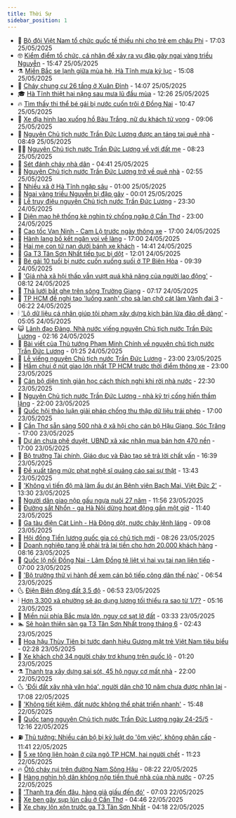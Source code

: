 ```yaml
---
title: Thời Sự
sidebar_position: 1
---
```


<!-- vnexpress-thoi-su:START -->
- 🦒 [Bộ đội Việt Nam tổ chức quốc tế thiếu nhi cho trẻ em châu Phi](https://vnexpress.net/bo-doi-viet-nam-to-chuc-quoc-te-thieu-nhi-cho-tre-em-chau-phi-4890247.html) - 17:03 25/05/2025
- 🤓 [Kiểm điểm tổ chức, cá nhân để xảy ra vụ đập gãy ngai vàng triều Nguyễn](https://vnexpress.net/kiem-diem-to-chuc-ca-nhan-de-xay-ra-vu-dap-gay-ngai-vang-trieu-nguyen-4890367.html) - 15:47 25/05/2025
- ⚗️ [Miền Bắc se lạnh giữa mùa hè, Hà Tĩnh mưa kỷ lục](https://vnexpress.net/mien-bac-se-lanh-giua-mua-he-ha-tinh-mua-ky-luc-4890295.html) - 15:08 25/05/2025
- 🌊 [Cháy chung cư 26 tầng ở Xuân Đỉnh](https://vnexpress.net/chay-chung-cu-26-tang-o-xuan-dinh-4890353.html) - 14:07 25/05/2025
- 🎓 [Hà Tĩnh thiệt hại nặng sau mưa lũ đầu mùa](https://vnexpress.net/ha-tinh-thiet-hai-nang-sau-mua-lu-dau-mua-4890308.html) - 12:26 25/05/2025
- 🔥 [Tìm thấy thi thể bé gái bị nước cuốn trôi ở Đồng Nai](https://vnexpress.net/tim-thay-thi-the-be-gai-bi-nuoc-cuon-troi-o-dong-nai-4890316.html) - 10:47 25/05/2025
- 🦏 [Xe địa hình lao xuống hồ Bàu Trắng, nữ du khách tử vong](https://vnexpress.net/xe-dia-hinh-lao-xuong-ho-bau-trang-nu-du-khach-tu-vong-4890285.html) - 09:06 25/05/2025
- 👺 [Nguyên Chủ tịch nước Trần Đức Lương được an táng tại quê nhà](https://vnexpress.net/nguyen-chu-tich-nuoc-tran-duc-luong-duoc-an-tang-tai-que-nha-4890279.html) - 08:49 25/05/2025
- 🧑‍🏫 [Nguyên Chủ tịch nước Trần Đức Lương về với đất mẹ](https://vnexpress.net/nguyen-chu-tich-nuoc-tran-duc-luong-ve-voi-dat-me-4890289.html) - 08:23 25/05/2025
- 🚦 [Sét đánh cháy nhà dân](https://vnexpress.net/set-danh-chay-nha-dan-4890253.html) - 04:41 25/05/2025
- 🎉 [Nguyên Chủ tịch nước Trần Đức Lương trở về quê nhà](https://vnexpress.net/nguyen-chu-tich-nuoc-tran-duc-luong-tro-ve-que-nha-4890206.html) - 02:55 25/05/2025
- 🦒 [Nhiều xã ở Hà Tĩnh ngập sâu](https://vnexpress.net/nhieu-xa-o-ha-tinh-ngap-sau-4890171.html) - 01:00 25/05/2025
- 🤗 [Ngai vàng triều Nguyễn bị đập gãy](https://vnexpress.net/ngai-vang-trieu-nguyen-bi-dap-gay-4890162.html) - 00:01 25/05/2025
- 💼 [Lễ truy điệu nguyên Chủ tịch nước Trần Đức Lương](https://vnexpress.net/le-truy-dieu-nguyen-chu-tich-nuoc-tran-duc-luong-4890141.html) - 23:30 24/05/2025
- 🤩 [Diện mạo hệ thống kè nghìn tỷ chống ngập ở Cần Thơ](https://vnexpress.net/dien-mao-he-thong-ke-nghin-ty-chong-ngap-o-can-tho-4888271.html) - 23:00 24/05/2025
- 🤡 [Cao tốc Vạn Ninh - Cam Lộ trước ngày thông xe](https://vnexpress.net/cao-toc-van-ninh-cam-lo-truoc-ngay-thong-xe-4890073.html) - 17:00 24/05/2025
- 💯 [Hành lang bồ kết ngăn voi về làng](https://vnexpress.net/hanh-lang-bo-ket-ngan-voi-ve-lang-4888310.html) - 17:00 24/05/2025
- 👺 [Hai mẹ con tử nạn dưới bánh xe khách](https://vnexpress.net/hai-me-con-tu-nan-duoi-banh-xe-khach-4890118.html) - 14:41 24/05/2025
- 🌮 [Ga T3 Tân Sơn Nhất tiếp tục bị dột](https://vnexpress.net/ga-t3-tan-son-nhat-tiep-tuc-bi-dot-4890102.html) - 12:01 24/05/2025
- 🥸 [Bé gái 10 tuổi bị nước cuốn xuống suối ở TP Biên Hòa](https://vnexpress.net/be-gai-10-tuoi-bi-nuoc-cuon-xuong-suoi-o-tp-bien-hoa-4890084.html) - 09:39 24/05/2025
- 🐻 [&#39;Giá nhà xã hội thấp vẫn vượt quá khả năng của người lao động&#39;](https://vnexpress.net/gia-nha-xa-hoi-thap-van-vuot-qua-kha-nang-cua-nguoi-lao-dong-4890066.html) - 08:12 24/05/2025
- 👀 [Thả lưới bắt ghẹ trên sông Trường Giang](https://vnexpress.net/tha-luoi-bat-ghe-tren-song-truong-giang-4889666.html) - 07:17 24/05/2025
- 🤔 [TP HCM đề nghị tạo &#39;luồng xanh&#39; cho sà lan chở cát làm Vành đai 3](https://vnexpress.net/tp-hcm-de-nghi-tao-luong-xanh-cho-sa-lan-cho-cat-lam-vanh-dai-3-4890046.html) - 06:22 24/05/2025
- 🕯 [&#39;Lộ dữ liệu cá nhân giúp tội phạm xây dựng kịch bản lừa đảo dễ dàng&#39;](https://vnexpress.net/lo-du-lieu-ca-nhan-giup-toi-pham-xay-dung-kich-ban-lua-dao-de-dang-4890011.html) - 05:05 24/05/2025
- 😺 [Lãnh đạo Đảng, Nhà nước viếng nguyên Chủ tịch nước Trần Đức Lương](https://vnexpress.net/lanh-dao-dang-nha-nuoc-vieng-nguyen-chu-tich-nuoc-tran-duc-luong-4889923.html) - 02:16 24/05/2025
- 🦆 [Bài viết của Thủ tướng Phạm Minh Chính về nguyên chủ tịch nước Trần Đức Lương](https://vnexpress.net/bai-viet-cua-thu-tuong-pham-minh-chinh-ve-nguyen-chu-tich-nuoc-tran-duc-luong-4889939.html) - 01:25 24/05/2025
- 🧰 [Lễ viếng nguyên Chủ tịch nước Trần Đức Lương](https://vnexpress.net/le-vieng-nguyen-chu-tich-nuoc-tran-duc-luong-4889890.html) - 23:00 23/05/2025
- 🦍 [Hầm chui ở nút giao lớn nhất TP HCM trước thời điểm thông xe](https://vnexpress.net/ham-chui-o-nut-giao-lon-nhat-tp-hcm-truoc-thoi-diem-thong-xe-4889355.html) - 23:00 23/05/2025
- 🧰 [Cán bộ diện tinh giản học cách thích nghi khi rời nhà nước](https://vnexpress.net/can-bo-dien-tinh-gian-hoc-cach-thich-nghi-khi-roi-nha-nuoc-4889612.html) - 22:30 23/05/2025
- 💃 [Nguyên Chủ tịch nước Trần Đức Lương - nhà kỹ trị cống hiến thầm lặng](https://vnexpress.net/nguyen-chu-tich-nuoc-tran-duc-luong-nha-ky-tri-cong-hien-tham-lang-4889753.html) - 22:00 23/05/2025
- 🧰 [Quốc hội thảo luận giải pháp chống thu thập dữ liệu trái phép](https://vnexpress.net/quoc-hoi-thao-luan-giai-phap-chong-thu-thap-du-lieu-trai-phep-4889892.html) - 17:00 23/05/2025
- 🚀 [Cần Thơ sẵn sàng 500 nhà ở xã hội cho cán bộ Hậu Giang, Sóc Trăng](https://vnexpress.net/can-tho-san-sang-500-nha-o-xa-hoi-cho-can-bo-hau-giang-soc-trang-4889885.html) - 17:00 23/05/2025
- 🎊 [Dự án chưa phê duyệt, UBND xã xác nhận mua bán hơn 470 nền](https://vnexpress.net/du-an-chua-phe-duyet-ubnd-xa-xac-nhan-mua-ban-hon-470-nen-4889831.html) - 17:00 23/05/2025
- 🤭 [Bộ trưởng Tài chính, Giáo dục và Đào tạo sẽ trả lời chất vấn](https://vnexpress.net/bo-truong-tai-chinh-giao-duc-va-dao-tao-se-tra-loi-chat-van-4889897.html) - 16:39 23/05/2025
- 🤗 [Đề xuất tăng mức phạt nghệ sĩ quảng cáo sai sự thật](https://vnexpress.net/de-xuat-tang-muc-phat-nghe-si-quang-cao-sai-su-that-4889862.html) - 13:43 23/05/2025
- 🌈 [&#39;Không vì tiến độ mà làm ẩu dự án Bệnh viện Bạch Mai, Việt Đức 2&#39;](https://vnexpress.net/khong-vi-tien-do-ma-lam-au-du-an-benh-vien-bach-mai-viet-duc-2-4889850.html) - 13:30 23/05/2025
- 🦣 [Người dân giao nộp gấu ngựa nuôi 27 năm](https://vnexpress.net/nguoi-dan-giao-nop-gau-ngua-nuoi-27-nam-4889828.html) - 11:56 23/05/2025
- 🎡 [Đường sắt Nhổn - ga Hà Nội dừng hoạt động gần một giờ](https://vnexpress.net/duong-sat-nhon-ga-ha-noi-dung-hoat-dong-gan-mot-gio-4889843.html) - 11:40 23/05/2025
- 🦏 [Ga tàu điện Cát Linh - Hà Đông dột, nước chảy lênh láng](https://vnexpress.net/ga-tau-dien-cat-linh-ha-dong-dot-nuoc-chay-lenh-lang-4889770.html) - 09:08 23/05/2025
- 🎊 [Hội đồng Tiền lương quốc gia có chủ tịch mới](https://vnexpress.net/hoi-dong-tien-luong-quoc-gia-co-chu-tich-moi-4889710.html) - 08:26 23/05/2025
- 🫶 [Doanh nghiệp tang lễ phải trả lại tiền cho hơn 20.000 khách hàng](https://vnexpress.net/doanh-nghiep-tang-le-phai-tra-lai-tien-cho-hon-20-000-khach-hang-4889684.html) - 08:16 23/05/2025
- 🤔 [Quốc lộ nối Đồng Nai - Lâm Đồng tê liệt vì hai vụ tai nạn liên tiếp](https://vnexpress.net/quoc-lo-noi-dong-nai-lam-dong-te-liet-vi-hai-vu-tai-nan-lien-tiep-4889669.html) - 07:00 23/05/2025
- 🤠 [&#39;Bộ trưởng thử vi hành để xem cán bộ tiếp công dân thế nào&#39;](https://vnexpress.net/bo-truong-thu-vi-hanh-de-xem-can-bo-tiep-cong-dan-the-nao-4889635.html) - 06:54 23/05/2025
- 🌜 [Điện Biên động đất 3,5 độ](https://vnexpress.net/dien-bien-dong-dat-3-5-do-4889652.html) - 06:53 23/05/2025
- 🕯 [Hơn 3.300 xã phường sẽ áp dụng lương tối thiểu ra sao từ 1/7?](https://vnexpress.net/hon-3-300-xa-phuong-se-ap-dung-luong-toi-thieu-ra-sao-tu-1-7-4889516.html) - 05:16 23/05/2025
- 🤔 [Miền núi phía Bắc mưa lớn, nguy cơ sạt lở đất](https://vnexpress.net/mien-nui-phia-bac-mua-lon-nguy-co-sat-lo-dat-4889509.html) - 03:33 23/05/2025
- 🏊 [Sẽ hoàn thiện sàn ga T3 Tân Sơn Nhất trong tháng 6](https://vnexpress.net/se-hoan-thien-san-ga-t3-tan-son-nhat-trong-thang-6-4889356.html) - 02:43 23/05/2025
- 🌮 [Hoa hậu Thùy Tiên bị tước danh hiệu Gương mặt trẻ Việt Nam tiêu biểu](https://vnexpress.net/hoa-hau-thuy-tien-bi-tuoc-danh-hieu-guong-mat-tre-viet-nam-tieu-bieu-4889514.html) - 02:28 23/05/2025
- 🫣 [Xe khách chở 34 người cháy trơ khung trên quốc lộ](https://vnexpress.net/xe-khach-cho-34-nguoi-chay-tro-khung-tren-quoc-lo-4889481.html) - 01:20 23/05/2025
- ⚗️ [Thanh tra xây dựng sai sót, 45 hộ nguy cơ mất nhà](https://vnexpress.net/thanh-tra-xay-dung-sai-sot-45-ho-nguy-co-mat-nha-4889175.html) - 22:00 22/05/2025
- 🌜 [&#39;Đổi đất xây nhà văn hóa&#39;, người dân chờ 10 năm chưa được nhận lại](https://vnexpress.net/doi-dat-xay-nha-van-hoa-nguoi-dan-cho-10-nam-chua-duoc-nhan-lai-4889328.html) - 17:08 22/05/2025
- 🌁 [&#39;Không tiết kiệm, đất nước không thể phát triển nhanh&#39;](https://vnexpress.net/khong-tiet-kiem-dat-nuoc-khong-the-phat-trien-nhanh-4889421.html) - 15:48 22/05/2025
- 🐲 [Quốc tang nguyên Chủ tịch nước Trần Đức Lương ngày 24-25/5](https://vnexpress.net/quoc-tang-nguyen-chu-tich-nuoc-tran-duc-luong-ngay-24-25-5-4889107.html) - 12:16 22/05/2025
- ⛽️ [Thủ tướng: Nhiều cán bộ bị kỷ luật do &#39;ôm việc&#39;, không phân cấp](https://vnexpress.net/thu-tuong-nhieu-can-bo-bi-ky-luat-do-om-viec-khong-phan-cap-4889320.html) - 11:41 22/05/2025
- 🗽 [5 xe tông liên hoàn ở cửa ngõ TP HCM, hai người chết](https://vnexpress.net/5-xe-tong-lien-hoan-o-cua-ngo-tp-hcm-hai-nguoi-chet-4889390.html) - 11:23 22/05/2025
- 🔥 [Ôtô cháy rụi trên đường Nam Sông Hậu](https://vnexpress.net/oto-chay-rui-tren-duong-nam-song-hau-4889265.html) - 08:22 22/05/2025
- 💯 [Hàng nghìn hộ dân không nộp tiền thuê nhà của nhà nước](https://vnexpress.net/hang-nghin-ho-dan-khong-nop-tien-thue-nha-cua-nha-nuoc-4888989.html) - 07:25 22/05/2025
- 🦆 [&#39;Thanh tra đến đâu, hàng giả giấu đến đó&#39;](https://vnexpress.net/thanh-tra-den-dau-hang-gia-giau-den-do-4889191.html) - 07:03 22/05/2025
- 🫣 [Xe ben gây sụp lún cầu ở Cần Thơ](https://vnexpress.net/xe-ben-gay-sup-lun-cau-o-can-tho-4889133.html) - 04:46 22/05/2025
- 🤡 [Xe chạy lộn xộn trước ga T3 Tân Sơn Nhất](https://vnexpress.net/xe-chay-lon-xon-truoc-ga-t3-tan-son-nhat-4889120.html) - 04:18 22/05/2025<!-- vnexpress-thoi-su:END -->